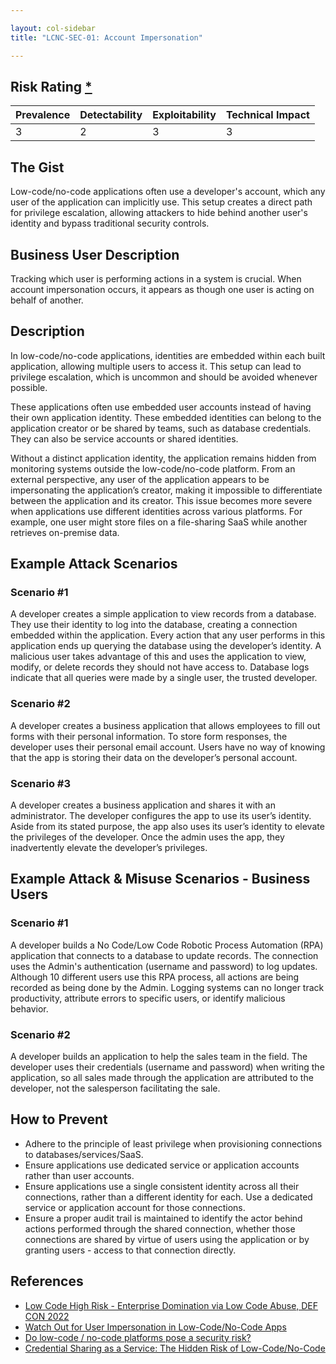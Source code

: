 ```yaml
---

layout: col-sidebar
title: "LCNC-SEC-01: Account Impersonation"

---
```


## Risk Rating [*](https://owasp.org/www-project-top-ten/2017/Note_About_Risks)

| Prevalence | Detectability | Exploitability | Technical Impact |
| --- | --- | --- | --- |
| 3 | 2 | 3 | 3 |


## The Gist

Low-code/no-code applications often use a developer's account, which any user of the application can implicitly use. This setup creates a direct path for privilege escalation, allowing attackers to hide behind another user's identity and bypass traditional security controls.

## Business User Description

Tracking which user is performing actions in a system is crucial. When account impersonation occurs, it appears as though one user is acting on behalf of another.

## Description

In low-code/no-code applications, identities are embedded within each built application, allowing multiple users to access it. This setup can lead to privilege escalation, which is uncommon and should be avoided whenever possible.

These applications often use embedded user accounts instead of having their own application identity. These embedded identities can belong to the application creator or be shared by teams, such as database credentials. They can also be service accounts or shared identities.

Without a distinct application identity, the application remains hidden from monitoring systems outside the low-code/no-code platform. From an external perspective, any user of the application appears to be impersonating the application’s creator, making it impossible to differentiate between the application and its creator. This issue becomes more severe when applications use different identities across various platforms. For example, one user might store files on a file-sharing SaaS while another retrieves on-premise data.

## Example Attack Scenarios

### Scenario #1

A developer creates a simple application to view records from a database. They use their identity to log into the database, creating a connection embedded within the application. Every action that any user performs in this application ends up querying the database using the developer’s identity. A malicious user takes advantage of this and uses the application to view, modify, or delete records they should not have access to. Database logs indicate that all queries were made by a single user, the trusted developer.

### Scenario #2

A developer creates a business application that allows employees to fill out forms with their personal information. To store form responses, the developer uses their personal email account. Users have no way of knowing that the app is storing their data on the developer’s personal account.

### Scenario #3

A developer creates a business application and shares it with an administrator. The developer configures the app to use its user’s identity. Aside from its stated purpose, the app also uses its user’s identity to elevate the privileges of the developer. Once the admin uses the app, they inadvertently elevate the developer’s privileges.

## Example Attack & Misuse Scenarios - Business Users

### Scenario #1

A developer builds a No Code/Low Code Robotic Process Automation (RPA) application that connects to a database to update records. The connection uses the Admin's authentication (username and password) to log updates. Although 10 different users use this RPA process, all actions are being recorded as being done by the Admin. Logging systems can no longer track productivity, attribute errors to specific users, or identify malicious behavior.

### Scenario #2

A developer builds an application to help the sales team in the field. The developer uses their credentials (username and password) when writing the application, so all sales made through the application are attributed to the developer, not the salesperson facilitating the sale.

## How to Prevent

- Adhere to the principle of least privilege when provisioning connections to databases/services/SaaS.
- Ensure applications use dedicated service or application accounts rather than user accounts.
- Ensure applications use a single consistent identity across all their connections, rather than a different identity for each. Use a dedicated service or application account for those connections.
- Ensure a proper audit trail is maintained to identify the actor behind actions performed through the shared connection, whether those connections are shared by virtue of users using the application or by granting users - access to that connection directly.


## References

- [Low Code High Risk - Enterprise Domination via Low Code Abuse, DEF CON 2022](https://www.youtube.com/watch?v=D3A62Rzozq4)
- [Watch Out for User Impersonation in Low-Code/No-Code Apps](https://www.darkreading.com/edge-articles/watch-out-for-user-impersonation-in-low-code-no-code-apps)
- [Do low-code / no-code platforms pose a security risk?](https://sdtimes.com/lowcode/do-low-code-no-code-platforms-pose-a-security-risk/)
- [Credential Sharing as a Service: The Hidden Risk of Low-Code/No-Code](https://www.darkreading.com/dr-tech/credential-sharing-as-a-service-hidden-risk-of-low-code-no-code)
